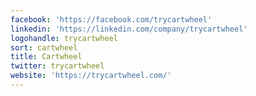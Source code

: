 ```yaml
---
facebook: 'https://facebook.com/trycartwheel'
linkedin: 'https://linkedin.com/company/trycartwheel'
logohandle: trycartwheel
sort: cartwheel
title: Cartwheel
twitter: trycartwheel
website: 'https://trycartwheel.com/'
---
```


